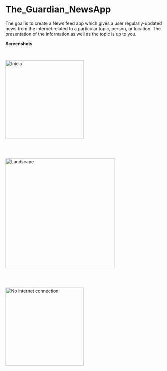 # The_Guardian_NewsApp
<p>The goal is to create a News feed app which gives a user regularly-updated news from the internet related to a particular topic, person, or location. The presentation of the information as well as the topic is up to you.</p>

<p><b>Screenshots</b></p>
<br>

<img src="https://user-images.githubusercontent.com/8149936/27686702-3498cf12-5cd4-11e7-834b-8848b9aaf26b.jpeg" width="250" 
alt="Inicio">

<br>
<br>

<img src="https://user-images.githubusercontent.com/8149936/27686703-349a4aea-5cd4-11e7-8804-74074469bda1.jpeg" width="350" 
alt="Landscape">

<br>
<br>

<img src="https://user-images.githubusercontent.com/8149936/27686704-349ac998-5cd4-11e7-828b-83972bfa80e4.jpeg" width="250" 
alt="No internet connection">
